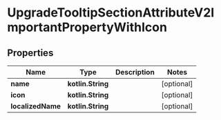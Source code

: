 
# UpgradeTooltipSectionAttributeV2ImportantPropertyWithIcon

## Properties
Name | Type | Description | Notes
------------ | ------------- | ------------- | -------------
**name** | **kotlin.String** |  |  [optional]
**icon** | **kotlin.String** |  |  [optional]
**localizedName** | **kotlin.String** |  |  [optional]



